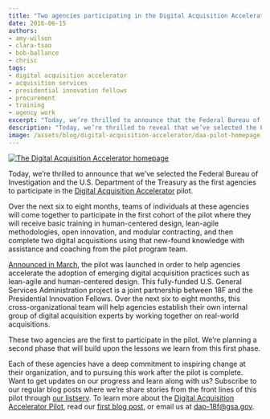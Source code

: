 ```yaml
---
title: "Two agencies participating in the Digital Acquisition Accelerator pilot"
date: 2016-06-15
authors:
- amy-wilson
- clara-tsao
- bob-ballance
- chrisc
tags:
- digital acquisition accelerator
- acquisition services
- presidential innovation fellows
- procurement
- training
- agency work
excerpt: "Today, we’re thrilled to announce that the Federal Bureau of Investigation and the U.S. Department of the Treasury are the first two agencies to participate in the Digital Acquisition Accelerator Pilot."
description: "Today, we’re thrilled to reveal that we’ve selected the Federal Bureau of Investigation and the U.S. Department of the Treasury as the first two agencies to participate in the Digital Acquisition Accelerator Pilot."
image: /assets/blog/digital-acquisition-accelerator/daa-pilot-homepage.jpg
---
```


[![The Digital Acquisition Accelerator homepage]({{site.baseurl}}/assets/blog/digital-acquisition-accelerator/daa-pilot-homepage.jpg)](https://pages.18f.gov/digitalaccelerator/)

Today, we’re thrilled to announce that we’ve selected the Federal Bureau
of Investigation and the U.S. Department of the Treasury as the first
agencies to participate in the [Digital Acquisition
Accelerator](https://pages.18f.gov/digitalaccelerator/) pilot.

Over the next six to eight months, teams of individuals at these
agencies will come together to participate in the first cohort of the
pilot where they will receive basic training in human-centered design,
lean-agile methodologies, open innovation, and modular contracting, and
then complete two digital acquisitions using that new-found knowledge
with assistance and coaching from the pilot program team.

[Announced in
March](https://www.whitehouse.gov/blog/2016/03/09/fostering-culture-innovation-across-government-through-acquisition-innovation-labs),
the pilot was launched in order to help agencies accelerate the adoption
of emerging digital acquisition practices such as lean-agile and
human-centered design. This fully-funded U.S. General Services
Administration project is a joint partnership between 18F and the
Presidential Innovation Fellows. Over the next six to eight months, this
cross-organizational team will help agencies establish their own
internal group of digital acquisition experts by working together on
real-world acquisitions.

These two agencies are the first to participate in the pilot. We’re
planning a second phase that will build upon the lessons we learn from
this first phase.

Each of these agencies have a deep commitment to inspiring change at
their organization, and to pursuing this work after the pilot is
complete. Want to get updates on our progress and learn along with us?
Subscribe to our regular blog posts where we’re share stories from the
front lines of this pilot through [our
listserv](http://medium.us13.list-manage1.com/subscribe?u=5dc46345e0302158f44cf54d5&id=118734743e).
To learn more about the [Digital Acquisition Accelerator
Pilot](https://pages.18f.gov/digitalaccelerator/), read our [first
blog
post](https://18f.gsa.gov/2016/03/10/announcing-the-launch-of-the-digital-acquisitions-pilot/),
or email us at [dap-18f@gsa.gov](mailto:dap-18f@gsa.gov).
